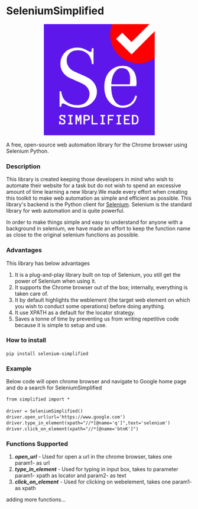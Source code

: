 # SeleniumSimplified 
<p align="center">
  <img src="https://github.com/raajrajnish/SeleniumSimplified/blob/master/assets/Se.png?raw=true" alt="Logo-SeleniumSimplified" height=300 width=300/>
</p>
A free, open-source web automation library for the Chrome browser using Selenium Python.

### Description
This library is created keeping those developers in mind who wish to automate their website for a task but do not wish to spend an excessive amount of time learning a new library.We made every effort when creating this toolkit to make web automation as simple and efficient as possible. This library's backend is the Python client for [Selenium](https://www.selenium.dev/). Selenium is the standard library for web automation and is quite powerful.

In order to make things simple and easy to understand for anyone with a background in selenium, we have made an effort to keep the function name as close to the original selenium functions as possible.

### Advantages
This library has below advantages
  1. It is a plug-and-play library built on top of Selenium, you still get the power of Selenium when using it.
  2. It supports the Chrome browser out of the box; internally, everything is taken care of.
  3. It by default highlights the weblement (the target web element on which you wish to conduct some operations) before doing anything.
  4. It use XPATH as a default for the locator strategy.
  5. Saves a tonne of time by preventing us from writing repetitive code because it is simple to setup and use.

### How to install
```pip install selenium-simplified```

### Example
Below code will open chrome browser and navigate to Google home page and do a search for SeleniumSimplified
``` 
from simplified import *

driver = SeleniumSimplified()
driver.open_url(url='https://www.google.com')
driver.type_in_element(xpath="//*[@name='q']",text='selenium')
driver.click_on_element(xpath="//*[@name='btnK']")
```

### Functions Supported
  1. ***open_url*** - Used for open a url in the chrome browser, takes one param1- as url 
  2. ***type_in_element*** - Used for typing in input box, takes to parameter param1- xpath as locator and param2- as text
  3. ***click_on_element*** - Used for clicking on webelement, takes one param1- as xpath

adding more functions...
